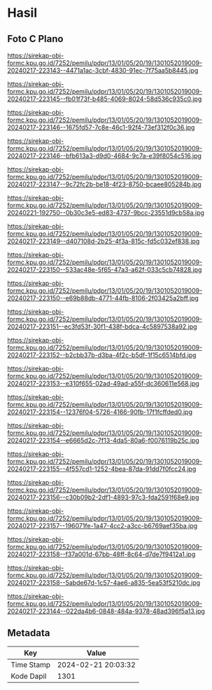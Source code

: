 # Hasil

## Foto C Plano

https://sirekap-obj-formc.kpu.go.id/7252/pemilu/pdpr/13/01/05/20/19/1301052019009-20240217-223143--4471a1ac-3cbf-4830-91ec-7f75aa5b8445.jpg

https://sirekap-obj-formc.kpu.go.id/7252/pemilu/pdpr/13/01/05/20/19/1301052019009-20240217-223145--fb01f73f-b485-4069-8024-58d536c935c0.jpg

https://sirekap-obj-formc.kpu.go.id/7252/pemilu/pdpr/13/01/05/20/19/1301052019009-20240217-223146--1675fd57-7c8e-46c1-92f4-73ef312f0c36.jpg

https://sirekap-obj-formc.kpu.go.id/7252/pemilu/pdpr/13/01/05/20/19/1301052019009-20240217-223146--bfb613a3-d9d0-4684-9c7a-e39f8054c516.jpg

https://sirekap-obj-formc.kpu.go.id/7252/pemilu/pdpr/13/01/05/20/19/1301052019009-20240217-223147--9c72fc2b-be18-4f23-8750-bcaee805284b.jpg

https://sirekap-obj-formc.kpu.go.id/7252/pemilu/pdpr/13/01/05/20/19/1301052019009-20240221-192750--0b30c3e5-ed83-4737-9bcc-23551d9cb58a.jpg

https://sirekap-obj-formc.kpu.go.id/7252/pemilu/pdpr/13/01/05/20/19/1301052019009-20240217-223149--d407108d-2b25-4f3a-815c-fd5c032ef838.jpg

https://sirekap-obj-formc.kpu.go.id/7252/pemilu/pdpr/13/01/05/20/19/1301052019009-20240217-223150--533ac48e-5f65-47a3-a62f-033c5cb74828.jpg

https://sirekap-obj-formc.kpu.go.id/7252/pemilu/pdpr/13/01/05/20/19/1301052019009-20240217-223150--e69b88db-4771-44fb-8106-2f03425a2bff.jpg

https://sirekap-obj-formc.kpu.go.id/7252/pemilu/pdpr/13/01/05/20/19/1301052019009-20240217-223151--ec3fd53f-30f1-438f-bdca-4c5897538a92.jpg

https://sirekap-obj-formc.kpu.go.id/7252/pemilu/pdpr/13/01/05/20/19/1301052019009-20240217-223152--b2cbb37b-d3ba-4f2c-b5df-1f15c6514bfd.jpg

https://sirekap-obj-formc.kpu.go.id/7252/pemilu/pdpr/13/01/05/20/19/1301052019009-20240217-223153--e310f655-02ad-49ad-a55f-dc360611e568.jpg

https://sirekap-obj-formc.kpu.go.id/7252/pemilu/pdpr/13/01/05/20/19/1301052019009-20240217-223154--12376f04-5726-4166-90fb-17f1fcffded0.jpg

https://sirekap-obj-formc.kpu.go.id/7252/pemilu/pdpr/13/01/05/20/19/1301052019009-20240217-223154--e6665d2c-7f13-4da5-80a6-f0076119b25c.jpg

https://sirekap-obj-formc.kpu.go.id/7252/pemilu/pdpr/13/01/05/20/19/1301052019009-20240217-223155--4f557cd1-1252-4bea-87da-91dd7f0fcc24.jpg

https://sirekap-obj-formc.kpu.go.id/7252/pemilu/pdpr/13/01/05/20/19/1301052019009-20240217-223156--c30b09b2-2df1-4893-97c3-fda2591f68e9.jpg

https://sirekap-obj-formc.kpu.go.id/7252/pemilu/pdpr/13/01/05/20/19/1301052019009-20240217-223157--196071fe-1a47-4cc2-a3cc-b6769aef35ba.jpg

https://sirekap-obj-formc.kpu.go.id/7252/pemilu/pdpr/13/01/05/20/19/1301052019009-20240217-223158--f37a001d-67bb-48ff-8c64-d7de7f9412a1.jpg

https://sirekap-obj-formc.kpu.go.id/7252/pemilu/pdpr/13/01/05/20/19/1301052019009-20240217-223158--5abde67d-1c57-4ae6-a835-5ea53f5210dc.jpg

https://sirekap-obj-formc.kpu.go.id/7252/pemilu/pdpr/13/01/05/20/19/1301052019009-20240217-223144--022da4b6-0848-484a-9378-48ad396f5a13.jpg


## Metadata

| Key        | Value               |
| ---------- | ------------------- |
| Time Stamp | 2024-02-21 20:03:32 |
| Kode Dapil | 1301                |



